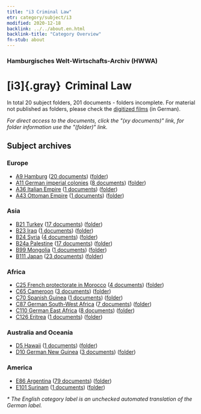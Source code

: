 ```yaml
---
title: "i3 Criminal Law"
etr: category/subject/i3
modified: 2020-12-18
backlink: ../../about.en.html
backlink-title: "Category Overview"
fn-stub: about
---
```


### Hamburgisches Welt-Wirtschafts-Archiv (HWWA)
# [i3]{.gray}&#8201; Criminal Law&#160; 





In total 20 subject folders, 201 documents - folders incomplete.
For material not published as folders, please check the [digitized films](/film/h1_sh) (in German).

_For direct access to the documents, click the "(xy documents)" link, for folder information use the "(folder)" link._

## Subject archives



### Europe

- [A9 Hamburg](../../../geo/about.en.html#A9) (<a href="https://dfg-viewer.de/show/?tx_dlf[id]=https://pm20.zbw.eu/mets/sh/1409xx/140905/1447xx/144705/public.mets.en.xml" target="_blank">20 documents</a>) ([folder](http://purl.org/pressemappe20/folder/sh/140905,144705))
- [A11 German imperial colonies](../../../geo/about.en.html#A11) (<a href="https://dfg-viewer.de/show/?tx_dlf[id]=https://pm20.zbw.eu/mets/sh/1409xx/140960/1447xx/144705/public.mets.en.xml" target="_blank">8 documents</a>) ([folder](http://purl.org/pressemappe20/folder/sh/140960,144705))
- [A36 Italian Empire](../../../geo/about.en.html#A36) (<a href="https://dfg-viewer.de/show/?tx_dlf[id]=https://pm20.zbw.eu/mets/sh/1410xx/141012/1447xx/144705/public.mets.en.xml" target="_blank">1 documents</a>) ([folder](http://purl.org/pressemappe20/folder/sh/141012,144705))
- [A43 Ottoman Empire](../../../geo/about.en.html#A43) (<a href="https://dfg-viewer.de/show/?tx_dlf[id]=https://pm20.zbw.eu/mets/sh/1410xx/141034/1447xx/144705/public.mets.en.xml" target="_blank">1 documents</a>) ([folder](http://purl.org/pressemappe20/folder/sh/141034,144705))

### Asia

- [B21 Turkey](../../../geo/about.en.html#B21) (<a href="https://dfg-viewer.de/show/?tx_dlf[id]=https://pm20.zbw.eu/mets/sh/1411xx/141111/1447xx/144705/public.mets.en.xml" target="_blank">17 documents</a>) ([folder](http://purl.org/pressemappe20/folder/sh/141111,144705))
- [B23 Iraq](../../../geo/about.en.html#B23) (<a href="https://dfg-viewer.de/show/?tx_dlf[id]=https://pm20.zbw.eu/mets/sh/1411xx/141113/1447xx/144705/public.mets.en.xml" target="_blank">1 documents</a>) ([folder](http://purl.org/pressemappe20/folder/sh/141113,144705))
- [B24 Syria](../../../geo/about.en.html#B24) (<a href="https://dfg-viewer.de/show/?tx_dlf[id]=https://pm20.zbw.eu/mets/sh/1411xx/141114/1447xx/144705/public.mets.en.xml" target="_blank">4 documents</a>) ([folder](http://purl.org/pressemappe20/folder/sh/141114,144705))
- [B24a Palestine](../../../geo/about.en.html#B24a) (<a href="https://dfg-viewer.de/show/?tx_dlf[id]=https://pm20.zbw.eu/mets/sh/1411xx/141115/1447xx/144705/public.mets.en.xml" target="_blank">17 documents</a>) ([folder](http://purl.org/pressemappe20/folder/sh/141115,144705))
- [B99 Mongolia](../../../geo/about.en.html#B99) (<a href="https://dfg-viewer.de/show/?tx_dlf[id]=https://pm20.zbw.eu/mets/sh/1412xx/141261/1447xx/144705/public.mets.en.xml" target="_blank">1 documents</a>) ([folder](http://purl.org/pressemappe20/folder/sh/141261,144705))
- [B111 Japan](../../../geo/about.en.html#B111) (<a href="https://dfg-viewer.de/show/?tx_dlf[id]=https://pm20.zbw.eu/mets/sh/1412xx/141272/1447xx/144705/public.mets.en.xml" target="_blank">23 documents</a>) ([folder](http://purl.org/pressemappe20/folder/sh/141272,144705))

### Africa

- [C25 French protectorate in Morocco](../../../geo/about.en.html#C25) (<a href="https://dfg-viewer.de/show/?tx_dlf[id]=https://pm20.zbw.eu/mets/sh/1413xx/141358/1447xx/144705/public.mets.en.xml" target="_blank">4 documents</a>) ([folder](http://purl.org/pressemappe20/folder/sh/141358,144705))
- [C65 Cameroon](../../../geo/about.en.html#C65) (<a href="https://dfg-viewer.de/show/?tx_dlf[id]=https://pm20.zbw.eu/mets/sh/1414xx/141410/1447xx/144705/public.mets.en.xml" target="_blank">3 documents</a>) ([folder](http://purl.org/pressemappe20/folder/sh/141410,144705))
- [C70 Spanish Guinea](../../../geo/about.en.html#C70) (<a href="https://dfg-viewer.de/show/?tx_dlf[id]=https://pm20.zbw.eu/mets/sh/1414xx/141412/1447xx/144705/public.mets.en.xml" target="_blank">1 documents</a>) ([folder](http://purl.org/pressemappe20/folder/sh/141412,144705))
- [C87 German South-West Africa](../../../geo/about.en.html#C87) (<a href="https://dfg-viewer.de/show/?tx_dlf[id]=https://pm20.zbw.eu/mets/sh/1414xx/141450/1447xx/144705/public.mets.en.xml" target="_blank">7 documents</a>) ([folder](http://purl.org/pressemappe20/folder/sh/141450,144705))
- [C110 German East Africa](../../../geo/about.en.html#C110) (<a href="https://dfg-viewer.de/show/?tx_dlf[id]=https://pm20.zbw.eu/mets/sh/1414xx/141471/1447xx/144705/public.mets.en.xml" target="_blank">8 documents</a>) ([folder](http://purl.org/pressemappe20/folder/sh/141471,144705))
- [C126 Eritrea](../../../geo/about.en.html#C126) (<a href="https://dfg-viewer.de/show/?tx_dlf[id]=https://pm20.zbw.eu/mets/sh/1414xx/141483/1447xx/144705/public.mets.en.xml" target="_blank">1 documents</a>) ([folder](http://purl.org/pressemappe20/folder/sh/141483,144705))

### Australia and Oceania

- [D5 Hawaii](../../../geo/about.en.html#D5) (<a href="https://dfg-viewer.de/show/?tx_dlf[id]=https://pm20.zbw.eu/mets/sh/1415xx/141595/1447xx/144705/public.mets.en.xml" target="_blank">1 documents</a>) ([folder](http://purl.org/pressemappe20/folder/sh/141595,144705))
- [D10 German New Guinea](../../../geo/about.en.html#D10) (<a href="https://dfg-viewer.de/show/?tx_dlf[id]=https://pm20.zbw.eu/mets/sh/1416xx/141601/1447xx/144705/public.mets.en.xml" target="_blank">3 documents</a>) ([folder](http://purl.org/pressemappe20/folder/sh/141601,144705))

### America

- [E86 Argentina](../../../geo/about.en.html#E86) (<a href="https://dfg-viewer.de/show/?tx_dlf[id]=https://pm20.zbw.eu/mets/sh/1416xx/141692/1447xx/144705/public.mets.en.xml" target="_blank">79 documents</a>) ([folder](http://purl.org/pressemappe20/folder/sh/141692,144705))
- [E101 Surinam](../../../geo/about.en.html#E101) (<a href="https://dfg-viewer.de/show/?tx_dlf[id]=https://pm20.zbw.eu/mets/sh/1416xx/141699/1447xx/144705/public.mets.en.xml" target="_blank">1 documents</a>) ([folder](http://purl.org/pressemappe20/folder/sh/141699,144705))


_* The English category label is an unchecked automated translation of the German label._

